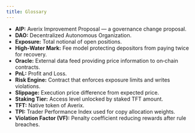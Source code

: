 ```yaml
---
title: Glossary
---
```

- **AIP:** Averix Improvement Proposal — a governance change proposal.
- **DAO:** Decentralized Autonomous Organization.
- **Exposure:** Total notional of open positions.
- **High‑Water Mark:** Fee model protecting depositors from paying twice for recovery.
- **Oracle:** External data feed providing price information to on‑chain contracts.
- **PnL:** Profit and Loss.
- **Risk Engine:** Contract that enforces exposure limits and writes violations.
- **Slippage:** Execution price difference from expected price.
- **Staking Tier:** Access level unlocked by staked TFT amount.
- **TFT:** Native token of Averix.
- **TPI:** Trader Performance Index used for copy allocation weights.
- **Violation Factor (VF):** Penalty coefficient reducing rewards after rule breaches.
